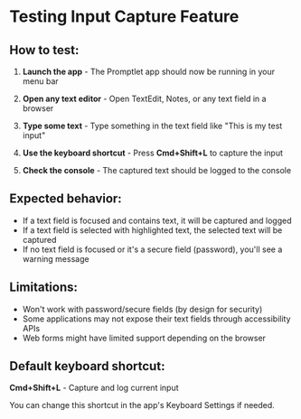# Testing Input Capture Feature

## How to test:

1. **Launch the app** - The Promptlet app should now be running in your menu bar

2. **Open any text editor** - Open TextEdit, Notes, or any text field in a browser

3. **Type some text** - Type something in the text field like "This is my test input"

4. **Use the keyboard shortcut** - Press **Cmd+Shift+L** to capture the input

5. **Check the console** - The captured text should be logged to the console

## Expected behavior:

- If a text field is focused and contains text, it will be captured and logged
- If a text field is selected with highlighted text, the selected text will be captured
- If no text field is focused or it's a secure field (password), you'll see a warning message

## Limitations:

- Won't work with password/secure fields (by design for security)
- Some applications may not expose their text fields through accessibility APIs
- Web forms might have limited support depending on the browser

## Default keyboard shortcut:

**Cmd+Shift+L** - Capture and log current input

You can change this shortcut in the app's Keyboard Settings if needed.